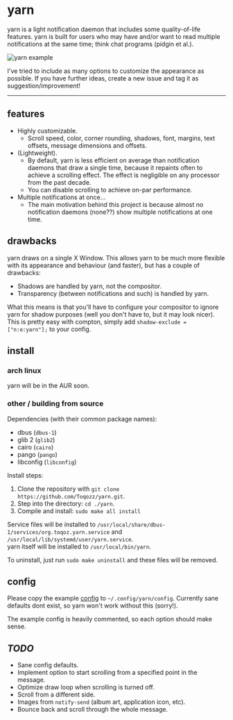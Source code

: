 # yarn

yarn is a light notification daemon that includes some quality-of-life features.  yarn is built for users who may have and/or want to read multiple notifications at the same time; think chat programs (pidgin et al.).

![yarn example](http://i.imgur.com/2fMdMJw.gif)

I've tried to include as many options to customize the appearance as possible.  If you have further ideas, create a new issue and tag it as suggestion/improvement!

----------

## features

- Highly customizable.
	- Scroll speed, color, corner rounding, shadows, font, margins, text offsets, message dimensions and offsets.
- (Lightweight).
	- By default, yarn is less efficient on average than notification daemons that draw a single time, because it repaints often to achieve a scrolling effect.  The effect is negligible on any processor from the past decade.
	- You can disable scrolling to achieve on-par performance.
- Multiple notifications at once...
	- The main motivation behind this project is because almost no notification daemons (none??) show multiple notifications at one time.

## drawbacks

yarn draws on a single X Window.  This allows yarn to be much more flexible with its appearance and behaviour (and faster), but has a couple of drawbacks:

- Shadows are handled by yarn, not the compositor.
- Transparency (between notifications and such) is handled by yarn.

What this means is that you'll have to configure your compositor to ignore yarn for shadow purposes (well you don't have to, but it may look nicer).  This is pretty easy with compton, simply add `shadow-exclude = ["n:e:yarn"];` to your config.

## install

### arch linux
yarn will be in the AUR soon.

### other / building from source
Dependencies (with their common package names):

- dbus (`dbus-1`)
- glib 2 (`glib2`)
- cairo (`cairo`)
- pango (`pango`)
- libconfig (`libconfig`)

Install steps:

1. Clone the repository with `git clone https://github.com/Toqozz/yarn.git`.
2. Step into the directory: `cd ./yarn`.
3. Compile and install: `sudo make all install`

Service files will be installed to `/usr/local/share/dbus-1/services/org.toqoz.yarn.service` and `/usr/local/lib/systemd/user/yarn.service`.  
yarn itself will be installed to `/usr/local/bin/yarn`.


To uninstall, just run `sudo make uninstall` and these files will be removed.

## config

Please copy the example [config](https://github.com/Toqozz/yarn/blob/master/config) to `~/.config/yarn/config`.  Currently sane defaults dont exist, so yarn won't work without this (sorry!).

The example config is heavily commented, so each option should make sense.

## *TODO*

- Sane config defaults.
- Implement option to start scrolling from a specified point in the message.
- Optimize draw loop when scrolling is turned off.
- Scroll from a different side.
- Images from `notify-send` (album art, application icon, etc).
- Bounce back and scroll through the whole message.
